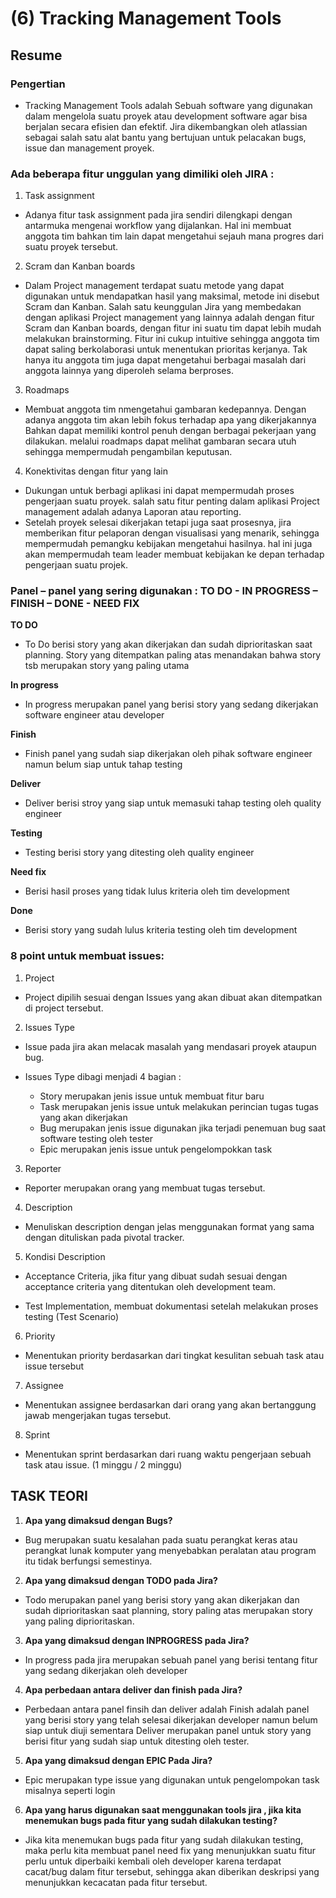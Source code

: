 # (6) Tracking Management Tools

## Resume

### Pengertian
- Tracking Management Tools adalah Sebuah software yang digunakan dalam mengelola suatu proyek atau development software agar bisa berjalan secara efisien dan efektif. Jira dikembangkan oleh atlassian sebagai salah satu alat bantu yang bertujuan untuk pelacakan bugs, issue dan management proyek. 

### Ada beberapa fitur unggulan yang dimiliki oleh JIRA : 

1.	Task assignment
- Adanya fitur task assignment pada jira sendiri dilengkapi dengan antarmuka mengenai workflow yang dijalankan. Hal ini membuat anggota tim bahkan tim lain dapat mengetahui sejauh mana progres dari suatu proyek tersebut.

2.	Scram dan Kanban boards
- Dalam Project management terdapat suatu metode yang dapat digunakan untuk mendapatkan hasil yang maksimal, metode ini disebut Scram dan Kanban. Salah satu keunggulan Jira yang membedakan dengan aplikasi Project management yang lainnya adalah dengan fitur Scram dan Kanban boards, dengan fitur ini suatu tim dapat lebih mudah melakukan brainstorming. Fitur ini cukup intuitive sehingga anggota tim dapat saling berkolaborasi untuk menentukan prioritas kerjanya. Tak hanya itu anggota tim juga dapat mengetahui berbagai masalah dari anggota lainnya yang diperoleh selama berproses.

3.	Roadmaps
- Membuat anggota tim nmengetahui gambaran kedepannya. Dengan adanya anggota tim akan lebih fokus terhadap apa yang dikerjakannya Bahkan dapat memiliki kontrol penuh dengan berbagai pekerjaan yang dilakukan. melalui roadmaps dapat melihat gambaran secara utuh sehingga mempermudah pengambilan keputusan.

4.	Konektivitas dengan fitur yang lain 
- Dukungan untuk berbagi aplikasi ini dapat mempermudah proses pengerjaan suatu proyek. salah satu fitur penting dalam aplikasi Project management adalah adanya Laporan atau reporting. 
- Setelah proyek selesai dikerjakan tetapi juga saat prosesnya, jira memberikan fitur pelaporan dengan visualisasi yang menarik, sehingga mempermudah pemangku kebijakan mengetahui hasilnya. hal ini juga akan mempermudah team leader membuat kebijakan ke depan terhadap pengerjaan suatu projek.


### Panel – panel yang sering digunakan : TO DO - IN PROGRESS – FINISH – DONE - NEED FIX

**TO DO**

- To Do berisi story yang akan dikerjakan dan sudah diprioritaskan saat planning. Story yang ditempatkan paling atas  menandakan bahwa story tsb merupakan story yang paling utama

**In progress**

- In progress merupakan panel yang berisi story yang sedang dikerjakan software engineer atau developer 

**Finish**

- Finish panel yang sudah siap dikerjakan oleh pihak software engineer namun belum siap untuk tahap testing

**Deliver**

- Deliver berisi stroy yang siap untuk memasuki tahap testing oleh quality engineer

**Testing**

- Testing berisi story yang ditesting oleh quality engineer

**Need fix**

- Berisi hasil proses yang tidak lulus kriteria oleh tim development

**Done**

- Berisi story yang sudah lulus kriteria testing oleh tim development 


### 8 point untuk membuat issues: 

1. Project 

- Project dipilih sesuai dengan Issues yang akan dibuat akan ditempatkan di project tersebut.

2. Issues Type

- Issue pada jira akan melacak masalah yang mendasari proyek ataupun bug. 

- Issues Type dibagi menjadi 4 bagian : 
  - Story merupakan jenis issue untuk membuat fitur baru 
  - Task merupakan jenis issue untuk melakukan perincian tugas tugas yang akan dikerjakan
  - Bug merupakan jenis issue digunakan jika terjadi penemuan bug saat software testing oleh tester 
  - Epic merupakan jenis issue untuk pengelompokkan task

3. Reporter

- Reporter merupakan orang yang membuat tugas tersebut.

4. Description

- Menuliskan description dengan jelas menggunakan format yang sama dengan dituliskan pada pivotal tracker.

5. Kondisi Description

- Acceptance Criteria, jika fitur yang dibuat sudah sesuai dengan acceptance criteria yang ditentukan oleh development team.

- Test Implementation, membuat dokumentasi setelah melakukan proses testing (Test Scenario)

6. Priority

- Menentukan priority berdasarkan dari tingkat kesulitan sebuah task atau issue tersebut

7. Assignee

- Menentukan assignee berdasarkan dari orang yang akan bertanggung jawab mengerjakan tugas tersebut.

8. Sprint 

- Menentukan sprint berdasarkan dari ruang waktu pengerjaan sebuah task atau issue. (1 minggu / 2 minggu)


## TASK TEORI

1. **Apa yang dimaksud dengan Bugs?**

- Bug merupakan suatu kesalahan pada suatu perangkat keras atau perangkat lunak komputer yang menyebabkan peralatan atau program itu tidak berfungsi semestinya.

2. **Apa yang dimaksud dengan TODO pada Jira?**

- Todo merupakan panel yang berisi story yang akan dikerjakan dan sudah diprioritaskan saat planning, story paling atas merupakan story yang paling diprioritaskan.

3. **Apa yang dimaksud dengan INPROGRESS pada Jira?**

- In progress pada jira merupakan sebuah panel yang berisi tentang fitur yang sedang dikerjakan oleh developer


4. **Apa perbedaan antara deliver dan finish pada Jira?**

- Perbedaan antara panel finsih dan deliver adalah
Finish adalah panel yang berisi story yang telah selesai dikerjakan developer namun belum siap untuk diuji sementara Deliver merupakan panel untuk story yang berisi fitur yang sudah siap untuk ditesting oleh tester.

5. **Apa yang dimaksud dengan EPIC Pada Jira?**

- Epic merupakan type issue yang digunakan untuk pengelompokan task misalnya seperti login

6.  **Apa yang harus digunakan saat menggunakan tools jira , jika kita menemukan bugs pada fitur yang sudah dilakukan testing?**

- Jika kita menemukan bugs pada fitur yang sudah dilakukan testing, maka perlu kita membuat panel need fix yang menunjukkan suatu fitur perlu untuk diperbaiki kembali oleh developer karena terdapat cacat/bug dalam fitur tersebut, sehingga akan diberikan deskripsi yang menunjukkan kecacatan pada fitur tersebut. 